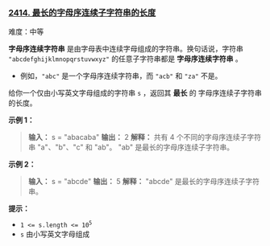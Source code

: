 ### [2414\. 最长的字母序连续子字符串的长度](https://leetcode.cn/problems/length-of-the-longest-alphabetical-continuous-substring/)

难度：中等

**字母序连续字符串** 是由字母表中连续字母组成的字符串。换句话说，字符串 `"abcdefghijklmnopqrstuvwxyz"` 的任意子字符串都是 **字母序连续字符串** 。

- 例如，`"abc"` 是一个字母序连续字符串，而 `"acb"` 和 `"za"` 不是。

给你一个仅由小写英文字母组成的字符串 `s` ，返回其 **最长** 的 字母序连续子字符串 的长度。

**示例 1：**

> **输入：** s = "abacaba"
> **输出：** 2
> **解释：** 共有 4 个不同的字母序连续子字符串 "a"、"b"、"c" 和 "ab"。
> "ab" 是最长的字母序连续子字符串。

**示例 2：**

> **输入：** s = "abcde"
> **输出：** 5
> **解释：** "abcde" 是最长的字母序连续子字符串。

**提示：**

- <code>1 <= s.length <= 10<sup>5</sup></code>
- `s` 由小写英文字母组成
